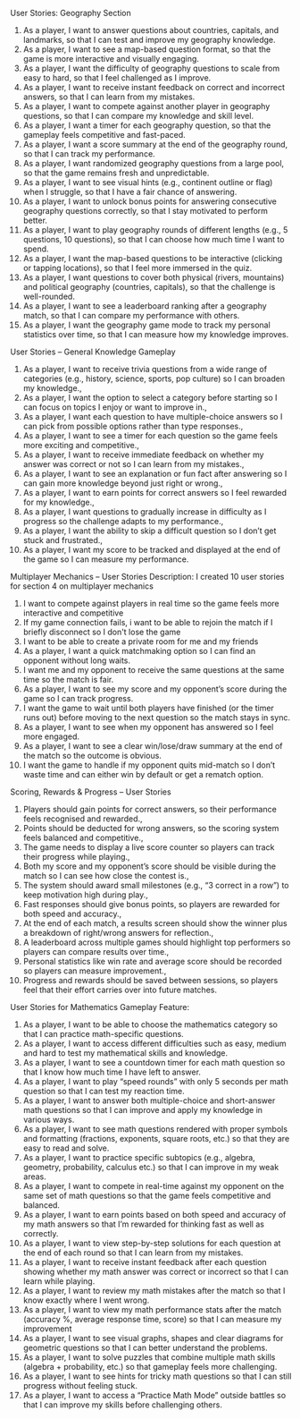 User Stories: Geography Section
1. As a player, I want to answer questions about countries, capitals, and landmarks, so that I can test and improve my geography knowledge.
2. As a player, I want to see a map-based question format, so that the game is more interactive and visually engaging.
3. As a player, I want the difficulty of geography questions to scale from easy to hard, so that I feel challenged as I improve.
4. As a player, I want to receive instant feedback on correct and incorrect answers, so that I can learn from my mistakes.
5. As a player, I want to compete against another player in geography questions, so that I can compare my knowledge and skill level.
6. As a player, I want a timer for each geography question, so that the gameplay feels competitive and fast-paced.
7. As a player, I want a score summary at the end of the geography round, so that I can track my performance.
8. As a player, I want randomized geography questions from a large pool, so that the game remains fresh and unpredictable.
9. As a player, I want to see visual hints (e.g., continent outline or flag) when I struggle, so that I have a fair chance of answering.
10. As a player, I want to unlock bonus points for answering consecutive geography questions correctly, so that I stay motivated to perform better.
11. As a player, I want to play geography rounds of different lengths (e.g., 5 questions, 10 questions), so that I can choose how much time I want to spend.
12. As a player, I want the map-based questions to be interactive (clicking or tapping locations), so that I feel more immersed in the quiz.
13. As a player, I want questions to cover both physical (rivers, mountains) and political geography (countries, capitals), so that the challenge is well-rounded.
14. As a player, I want to see a leaderboard ranking after a geography match, so that I can compare my performance with others.
15. As a player, I want the geography game mode to track my personal statistics over time, so that I can measure how my knowledge improves.

User Stories – General Knowledge Gameplay 
1.	As a player, I want to receive trivia questions from a wide range of categories (e.g., history, science, sports, pop culture) so I can broaden my knowledge.,
2.	As a player, I want the option to select a category before starting so I can focus on topics I enjoy or want to improve in.,
3.	As a player, I want each question to have multiple-choice answers so I can pick from possible options rather than type responses.,
4.	As a player, I want to see a timer for each question so the game feels more exciting and competitive.,
5.	As a player, I want to receive immediate feedback on whether my answer was correct or not so I can learn from my mistakes.,
6.	As a player, I want to see an explanation or fun fact after answering so I can gain more knowledge beyond just right or wrong.,
7.	As a player, I want to earn points for correct answers so I feel rewarded for my knowledge.,
8.	As a player, I want questions to gradually increase in difficulty as I progress so the challenge adapts to my performance.,
9.	As a player, I want the ability to skip a difficult question so I don’t get stuck and frustrated.,
10.	As a player, I want my score to be tracked and displayed at the end of the game so I can measure my performance.

Multiplayer Mechanics – User Stories
Description: I created 10 user stories for section 4 on multiplayer mechanics
1.	I want to compete against players in real time so the game feels more interactive and competitive 
2.	If my game connection fails, i want to be able to rejoin the match if I briefly disconnect so I don't lose the game
3.	I want to be able to create a private room for me and my friends
4.	As a player, I want a quick matchmaking option so I can find an opponent without long waits.
5.	I want me and my opponent to receive the same questions at the same time so the match is fair.
6.	As a player, I want to see my score and my opponent’s score during the game so I can track progress. 
7.	I want the game to wait until both players have finished (or the timer runs out) before moving to the next question so the match stays in sync. 
8.	As a player, I want to see when my opponent has answered so I feel more engaged.
9.	As a player, I want to see a clear win/lose/draw summary at the end of the match so the outcome is obvious. 
10.	 I want the game to handle if my opponent quits mid-match so I don’t waste time and can either win by default or get a rematch option. 

Scoring, Rewards & Progress – User Stories
1.	Players should gain points for correct answers, so their performance feels recognised and rewarded.,
2.	Points should be deducted for wrong answers, so the scoring system feels balanced and competitive.,
3.	The game needs to display a live score counter so players can track their progress while playing.,
4.	Both my score and my opponent’s score should be visible during the match so I can see how close the contest is.,
5.	The system should award small milestones (e.g., “3 correct in a row”) to keep motivation high during play.,
6.	Fast responses should give bonus points, so players are rewarded for both speed and accuracy.,
7.	At the end of each match, a results screen should show the winner plus a breakdown of right/wrong answers for reflection.,
8.	A leaderboard across multiple games should highlight top performers so players can compare results over time.,
9.	Personal statistics like win rate and average score should be recorded so players can measure improvement.,
10.	Progress and rewards should be saved between sessions, so players feel that their effort carries over into future matches.

User Stories for Mathematics Gameplay Feature:
1.	As a player, I want to be able to choose the mathematics category so that I can practice math-specific questions.
2.	As a player, I want to access different difficulties such as easy, medium and hard to test my mathematical skills and knowledge.
3.	As a player, I want to see a countdown timer for each math question so that I know how much time I have left to answer.
4.	As a player, I want to play “speed rounds” with only 5 seconds per math question so that I can test my reaction time.
5.	As a player, I want to answer both multiple-choice and short-answer math questions so that I can improve and apply my knowledge in various ways.
6.	As a player, I want to see math questions rendered with proper symbols and formatting (fractions, exponents, square roots, etc.) so that they are easy to read and solve.
7.	As a player, I want to practice specific subtopics (e.g., algebra, geometry, probability, calculus etc.) so that I can improve in my weak areas.
8.	As a player, I want to compete in real-time against my opponent on the same set of math questions so that the game feels competitive and balanced.
9.	As a player, I want to earn points based on both speed and accuracy of my math answers so that I’m rewarded for thinking fast as well as correctly.
10.	As a player, I want to view step-by-step solutions for each question at the end of each round so that I can learn from my mistakes.
11.	As a player, I want to receive instant feedback after each question showing whether my math answer was correct or incorrect so that I can learn while playing.
12.	As a player, I want to review my math mistakes after the match so that I know exactly where I went wrong.
13.	As a player, I want to view my math performance stats after the match (accuracy %, average response time, score) so that I can measure my improvement
14.	As a player, I want to see visual graphs, shapes and clear diagrams for geometric questions so that I can better understand the problems.
15.	As a player, I want to solve puzzles that combine multiple math skills (algebra + probability, etc.) so that gameplay feels more challenging.
16.	As a player, I want to see hints for tricky math questions so that I can still progress without feeling stuck.
17.	As a player, I want to access a “Practice Math Mode” outside battles so that I can improve my skills before challenging others.


